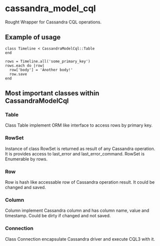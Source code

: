 # cassandra\_model\_cql

Rought Wrapper for Cassandra CQL operations.

## Example of usage

    class Timeline < CassandraModelCql::Table
    end

    rows = Timeline.all('some_primary_key')
    rows.each do |row|
      row['body'] = 'Another body!'
      row.save
    end

## Most important classes within CassandraModelCql

### Table

Class Table implement ORM like interface to access rows by primary key.

### RowSet

Instance of class RowSet is returned as result of any Cassandra operation.
It is provides access to last_error and last_error_command.
RowSet is Enumerable by rows.

### Row

Row is hash like accessable row of Cassandra operation result.
It could be changed and saved.

### Column

Column implement Cassandra column and has column name, value and timestamp.
Could be dirty if changed and not saved.

### Connection
Class Connection encapsulate Cassandra driver and execute CQL3 with it.
